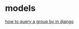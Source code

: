 # models
[how to query a group by in django](http://stackoverflow.com/questions/629551/how-to-query-as-group-by-in-django)
